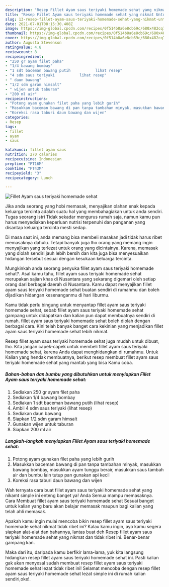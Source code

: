 ```yaml
---
description: "Resep Fillet Ayam saus teriyaki homemade sehat yang nikmat Untuk Jualan"
title: "Resep Fillet Ayam saus teriyaki homemade sehat yang nikmat Untuk Jualan"
slug: 13-resep-fillet-ayam-saus-teriyaki-homemade-sehat-yang-nikmat-untuk-jualan
date: 2021-07-01T08:15:30.408Z
image: https://img-global.cpcdn.com/recipes/0f514b8a6e8cb69c/680x482cq70/fillet-ayam-saus-teriyaki-homemade-sehat-foto-resep-utama.jpg
thumbnail: https://img-global.cpcdn.com/recipes/0f514b8a6e8cb69c/680x482cq70/fillet-ayam-saus-teriyaki-homemade-sehat-foto-resep-utama.jpg
cover: https://img-global.cpcdn.com/recipes/0f514b8a6e8cb69c/680x482cq70/fillet-ayam-saus-teriyaki-homemade-sehat-foto-resep-utama.jpg
author: Augusta Stevenson
ratingvalue: 4.8
reviewcount: 8
recipeingredient:
- "250 gr ayam filet paha"
- "1/4 bawang bombay"
- "1 sdt baceman bawang putih           lihat resep"
- "4 sdm saus teriyaki           lihat resep"
- " daun bawang"
- "1/2 sdm garam himsalt"
- " wijen untuk taburan"
- "200 ml air"
recipeinstructions:
- "Potong ayam gunakan filet paha yang lebih gurih"
- "Masukkan baceman bawang di pan tanpa tambahan minyak, masukkan bawang bombay, masukkan ayam tunggu berair, masukkan saus tambah air dan bumbu lain tutup pan gunakan api kecil"
- "Koreksi rasa taburi daun bawang dan wijen"
categories:
- Resep
tags:
- fillet
- ayam
- saus

katakunci: fillet ayam saus 
nutrition: 270 calories
recipecuisine: Indonesian
preptime: "PT16M"
cooktime: "PT43M"
recipeyield: "3"
recipecategory: Lunch

---
```



![Fillet Ayam saus teriyaki homemade sehat](https://img-global.cpcdn.com/recipes/0f514b8a6e8cb69c/680x482cq70/fillet-ayam-saus-teriyaki-homemade-sehat-foto-resep-utama.jpg)

Jika anda seorang yang hobi memasak, menyajikan olahan enak kepada keluarga tercinta adalah suatu hal yang membahagiakan untuk anda sendiri. Tugas seorang istri Tidak sekadar mengurus rumah saja, namun kamu pun harus menyediakan keperluan nutrisi terpenuhi dan panganan yang disantap keluarga tercinta mesti sedap.

Di masa  saat ini, anda memang bisa membeli masakan jadi tidak harus ribet memasaknya dahulu. Tetapi banyak juga lho orang yang memang ingin menyajikan yang terlezat untuk orang yang dicintainya. Karena, memasak yang diolah sendiri jauh lebih bersih dan kita juga bisa menyesuaikan hidangan tersebut sesuai dengan kesukaan keluarga tercinta. 



Mungkinkah anda seorang penyuka fillet ayam saus teriyaki homemade sehat?. Asal kamu tahu, fillet ayam saus teriyaki homemade sehat merupakan sajian khas di Nusantara yang sekarang digemari oleh setiap orang dari berbagai daerah di Nusantara. Kamu dapat menyajikan fillet ayam saus teriyaki homemade sehat buatan sendiri di rumahmu dan boleh dijadikan hidangan kesenanganmu di hari liburmu.

Kamu tidak perlu bingung untuk menyantap fillet ayam saus teriyaki homemade sehat, sebab fillet ayam saus teriyaki homemade sehat gampang untuk didapatkan dan kalian pun dapat membuatnya sendiri di rumah. fillet ayam saus teriyaki homemade sehat boleh diolah dengan berbagai cara. Kini telah banyak banget cara kekinian yang menjadikan fillet ayam saus teriyaki homemade sehat lebih nikmat.

Resep fillet ayam saus teriyaki homemade sehat juga mudah untuk dibuat, lho. Kita jangan capek-capek untuk membeli fillet ayam saus teriyaki homemade sehat, karena Anda dapat menghidangkan di rumahmu. Untuk Kalian yang hendak membuatnya, berikut resep membuat fillet ayam saus teriyaki homemade sehat yang mantab yang bisa Kamu coba.

<!--inarticleads1-->

##### Bahan-bahan dan bumbu yang dibutuhkan untuk menyiapkan Fillet Ayam saus teriyaki homemade sehat:

1. Sediakan 250 gr ayam filet paha
1. Sediakan 1/4 bawang bombay
1. Sediakan 1 sdt baceman bawang putih           (lihat resep)
1. Ambil 4 sdm saus teriyaki           (lihat resep)
1. Sediakan  daun bawang
1. Siapkan 1/2 sdm garam himsalt
1. Gunakan  wijen untuk taburan
1. Siapkan 200 ml air




<!--inarticleads2-->

##### Langkah-langkah menyiapkan Fillet Ayam saus teriyaki homemade sehat:

1. Potong ayam gunakan filet paha yang lebih gurih
1. Masukkan baceman bawang di pan tanpa tambahan minyak, masukkan bawang bombay, masukkan ayam tunggu berair, masukkan saus tambah air dan bumbu lain tutup pan gunakan api kecil
1. Koreksi rasa taburi daun bawang dan wijen




Wah ternyata cara buat fillet ayam saus teriyaki homemade sehat yang nikamt simple ini enteng banget ya! Anda Semua mampu memasaknya. Cara Membuat fillet ayam saus teriyaki homemade sehat Sesuai banget untuk kalian yang baru akan belajar memasak maupun bagi kalian yang telah ahli memasak.

Apakah kamu ingin mulai mencoba bikin resep fillet ayam saus teriyaki homemade sehat nikmat tidak ribet ini? Kalau kamu ingin, ayo kamu segera siapkan alat-alat dan bahannya, lantas buat deh Resep fillet ayam saus teriyaki homemade sehat yang nikmat dan tidak ribet ini. Benar-benar gampang kan. 

Maka dari itu, daripada kamu berfikir lama-lama, yuk kita langsung hidangkan resep fillet ayam saus teriyaki homemade sehat ini. Pasti kalian gak akan menyesal sudah membuat resep fillet ayam saus teriyaki homemade sehat lezat tidak ribet ini! Selamat mencoba dengan resep fillet ayam saus teriyaki homemade sehat lezat simple ini di rumah kalian sendiri,oke!.

